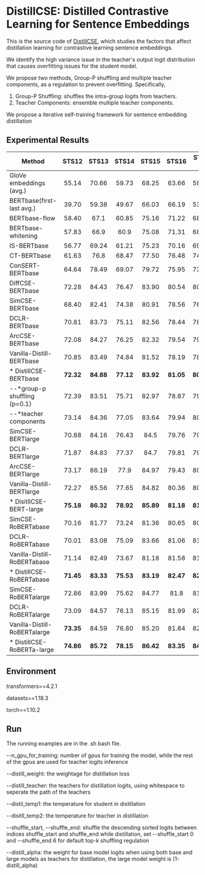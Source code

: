 # DistillCSE: Distilled Contrastive Learning for Sentence Embeddings

This is the source code of [DistillCSE](https://arxiv.org/abs/2310.13499), which studies the factors that affect distillation learning for contrastive learning sentence embeddings. 

We identify the high variance issue in the teacher's output logit distribution that causes overfitting issues for the student model.

We propose two methods, Group-P shuffling and multiple teacher components, as a regulation to prevent overfitting. Specifically,

1) Group-P Shuffling: shuffles the intra-group logits from teachers.
2) Teacher Components: ensemble multiple teacher components.

We propose a iterative self-training framework for sentence embedding distillation

## Experimental Results

| **Method** |**STS12** | **STS13** | **STS14** | **STS15** | **STS16** | **STS-B** | **SICK-R** | **Avg.** | 
|---|:---:|:---:|:---:|:---:|:---:|:---:|:---:|:---:|
| GloVe embeddings (avg.) | 55.14 | 70.66 | 59.73 | 68.25 | 63.66 | 58.02 | 53.76 | 61.32 |
| BERTbase(first-last avg.) | 39.70 | 59.38 | 49.67 | 66.03 | 66.19 | 53.87 | 62.06 | 56.70 |
| BERTbase-flow | 58.40 | 67.1 | 60.85 | 75.16 | 71.22 | 68.66 | 64.47 | 66.55 |
| BERTbase-whitening | 57.83 | 66.9 | 60.9 | 75.08 | 71.31 | 68.24 | 63.73 | 66.28 |
| IS-BERTbase | 56.77 | 69.24 | 61.21 | 75.23 | 70.16 | 69.21 | 64.25 | 66.58 |
| CT-BERTbase | 61.63 | 76.8 | 68.47 | 77.50 | 76.48 | 74.31 | 69.19 | 72.05 |
| ConSERT-BERTbase | 64.64 | 78.49 | 69.07 | 79.72 | 75.95 | 73.97 | 67.31 | 72.74 |
| DiffCSE-BERTbase | 72.28 | 84.43 | 76.47 | 83.90 | 80.54 | 80.59 | 71.23 | 78.49 |
| SimCSE-BERTbase | 68.40 | 82.41 | 74.38 | 80.91 | 78.56 | 76.85 | 72.23 | 76.25 |
| DCLR-BERTbase | 70.81 | 83.73 | 75.11 | 82.56 | 78.44 | 78.31 | 71.59 | 77.22 |
| ArcCSE-BERTbase | 72.08 | 84.27 | 76.25 | 82.32 | 79.54 | 79.92 | 72.39 | 78.11 |
| Vanilla-Distill-BERTbase | 70.85 | 83.49 | 74.84 | 81.52 | 78.19 | 78.60 | 71.69 | 77.03 |
| * DistillCSE-BERTbase | **72.32** | **84.88** | **77.12** | **83.92** | **81.05** | **80.75** | **73.21** | **79.04** |
|     --*group-p shuffling (p=0.1) | 72.39 | 83.51 | 75.71 | 82.97 | 78.87 | 79.48 | 73.24 | 78.02 |
|     --*teacher components | 73.14 | 84.36 | 77.05 | 83.64 | 79.94 | 80.21 | 72.15 | 78.64 |
| SimCSE-BERTlarge | 70.88 | 84.16 | 76.43 | 84.5 | 79.76 | 79.26 | 73.88 | 78.41 |
| DCLR-BERTlarge | 71.87 | 84.83 | 77.37 | 84.7 | 79.81 | 79.55 | 74.19 | 78.90 |
| ArcCSE-BERTlarge | 73.17 | 86.19 | 77.9 | 84.97 | 79.43 | 80.45 | 73.50 | 79.37 |
| Vanilla-Distill-BERTlarge | 72.27 | 85.56 | 77.65 | 84.82 | 80.36 | 80.53 | 75.05 | 79.46 |
| * DisitllCSE-BERT-large | **75.18** | **86.32** | **78.92** | **85.89** | **81.18** | **81.97** | **75.33** | **80.68** |
| SimCSE-RoBERTabase | 70.16 | 81.77 | 73.24 | 81.36 | 80.65 | 80.22 | 68.56 | 76.57 |
| DCLR-RoBERTabase | 70.01 | 83.08 | 75.09 | 83.66 | 81.06 | 81.86 | 70.33 | 77.87 |
| Vanilla-Distill-RoBERTabase | 71.14 | 82.49 | 73.67 | 81.18 | 81.58 | 81.24 | 68.74 | 77.15 |
| * DistillCSE-RoBERTabase | **71.45** | **83.33** | **75.53** | **83.19** | **82.47** | **82.38** | **69.44** | **78.26** |
| SimCSE-RoBERTalarge | 72.86 | 83.99 | 75.62 | 84.77 | 81.8 | 81.98 | 71.26 | 78.90 |
| DCLR-RoBERTalarge | 73.09 | 84.57 | 76.13 | 85.15 | 81.99 | 82.35 | 71.8 | 79.30 |
| Vanilla-Distill-RoBERTalarge | **73.35** | 84.59 | 76.80 | 85.20 | 81.84 | 82.48 | 71.34 | 79.37 |
| * DistillCSE-RoBERTa-large | **74.86** | **85.72** | **78.15** | **86.42** | **83.35** | **84.96** | **73.20** | **80.95** |


## Environment

transformers==4.2.1

datasets==1.18.3

torch==1.10.2

## Run
The running examples are in the .sh bash file.

--n_gpu_for_training: number of gpus for training the model, while the rest of the gpus are used for teacher logits inference

--distill_weight: the weightage for distillation loss

--distill_teacher: the teachers for distillation logits, using whitespace to seperate the path of the teachers

--distil_temp1: the temperature for student in distillation

--disitll_temp2: the temperature for teacher in distillation

--shuffle_start, --shuffle_end: shuffle the descending sorted logits between indices shuffle_start and shuffle_end while distillation, set --shuffle_start 0 and --shuffle_end 6 for default top-k shuffling regulation

--distill_alpha: the weight for base model logits when using both base and large models as teachers for distillation, the large model weight is (1-distill_alpha)
